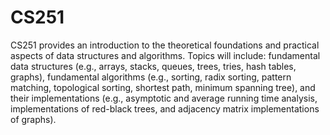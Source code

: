 # CS251
CS251 provides an introduction to the theoretical foundations and practical aspects of data structures and algorithms. Topics will include: fundamental data structures (e.g., arrays, stacks, queues, trees, tries, hash tables, graphs), fundamental algorithms (e.g., sorting, radix sorting, pattern matching, topological sorting, shortest path, minimum spanning tree), and their implementations (e.g., asymptotic and average running time analysis, implementations of red-black trees, and adjacency matrix implementations of graphs).

